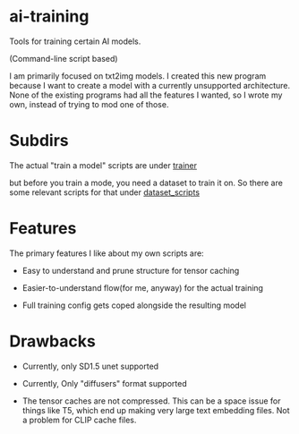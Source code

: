 # ai-training

Tools for training certain AI models.

(Command-line script based)

I am primarily focused on txt2img models. I created this new program 
because I want to create a model with a currently unsupported architecture.
None of the existing programs had all the features I wanted, so
I wrote my own, instead of trying to mod one of those.

# Subdirs

The actual "train a model" scripts are under
[trainer](/trainer/)

but before you train a mode, you need a dataset to train it on.
So there are some relevant scripts for that under
[dataset_scripts](/dataset_scripts/)


# Features

The primary features I like about my own scripts are:

* Easy to understand and prune structure for tensor caching

* Easier-to-understand flow(for me, anyway) for the actual training

* Full training config gets coped alongside the resulting model


# Drawbacks

* Currently, only SD1.5 unet supported

* Currently, Only "diffusers" format supported

* The tensor caches are not compressed. This can be a space issue for things like T5,
which end up making very large text embedding files. Not a problem for CLIP cache files.
